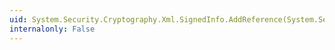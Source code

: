 ```yaml
---
uid: System.Security.Cryptography.Xml.SignedInfo.AddReference(System.Security.Cryptography.Xml.Reference)
internalonly: False
---
```

